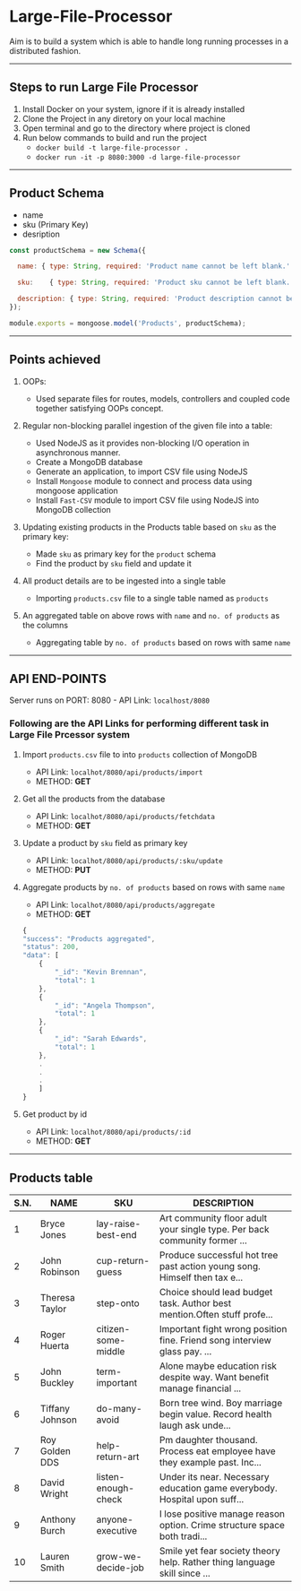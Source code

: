 # Large-File-Processor

Aim is to build a system which is able to handle long running processes in a distributed fashion.

---
## Steps to run Large File Processor

  1. Install Docker on your system, ignore if it is already installed
  2. Clone the Project in any diretory on your local machine
  3. Open terminal and go to the directory where project is cloned
  4. Run below commands to build and run the project
      - `docker build -t large-file-processor .`
      - `docker run -it -p 8080:3000 -d large-file-processor`

---
## Product Schema
  - name
  - sku (Primary Key)
  - desription

```javascript
const productSchema = new Schema({

  name: { type: String, required: 'Product name cannot be left blank.' },

  sku:    { type: String, required: 'Product sku cannot be left blank.', unique: true },

  description: { type: String, required: 'Product description cannot be left blank.' }
});

module.exports = mongoose.model('Products', productSchema);

```
---
## Points achieved

1. OOPs:
    - Used separate files for routes, models, controllers and coupled code together satisfying OOPs concept.


2. Regular non-blocking parallel ingestion of the given file into a table:
    - Used NodeJS as it provides non-blocking I/O operation in asynchronous manner.
    - Create a MongoDB database
    - Generate an application, to import CSV file using NodeJS
    - Install `Mongoose` module to connect and process data using mongoose application
    - Install `Fast-CSV` module to import CSV file using NodeJS into MongoDB collection


3. Updating existing products in the Products table based on `sku` as the primary key:
    - Made `sku` as primary key for the `product` schema
    - Find the product by `sku` field and update it


4. All product details are to be ingested into a single table
    - Importing `products.csv` file to a single table named as `products`


5. An aggregated table on above rows with `name` and `no. of products` as the columns
    - Aggregating table by `no. of products` based on rows with same `name`

---
## API END-POINTS

  Server runs on PORT: 8080
      - API Link: `localhost/8080`
### Following are the API Links for performing different task in Large File Prcessor system
1. Import `products.csv` file to into `products` collection of MongoDB
    - API Link: `localhot/8080/api/products/import`
    - METHOD: **GET**
  
2. Get all the products from the database
    - API Link: `localhot/8080/api/products/fetchdata`
    - METHOD: **GET**
  
3. Update a product by `sku` field as primary key
    - API Link: `localhot/8080/api/products/:sku/update`
    - METHOD: **PUT**
  
4. Aggregate products by `no. of products` based on rows with same `name`
    - API Link: `localhot/8080/api/products/aggregate`
    - METHOD: **GET**
    ```javascript
    {
    "success": "Products aggregated",
    "status": 200,
    "data": [
        {
            "_id": "Kevin Brennan",
            "total": 1
        },
        {
            "_id": "Angela Thompson",
            "total": 1
        },
        {
            "_id": "Sarah Edwards",
            "total": 1
        },
        .
        .
        .
        ]
    }
    ```
  
5. Get product by id
    - API Link: `localhot/8080/api/products/:id`
    - METHOD: **GET**
  
---
## Products table

|S.N.|NAME|SKU|DESCRIPTION|
|---|---|---|---|
|1|Bryce Jones|lay-raise-best-end|Art community floor adult your single type. Per back community former ...|
|2|John Robinson|cup-return-guess|Produce successful hot tree past action young song. Himself then tax e...|
|3|Theresa Taylor|step-onto|Choice should lead budget task. Author best mention.Often stuff profe...|
|4|Roger Huerta|citizen-some-middle|Important fight wrong position fine. Friend song interview glass pay. ...|
|5|John Buckley|term-important|Alone maybe education risk despite way. Want benefit manage financial ...|
|6|Tiffany Johnson|do-many-avoid|Born tree wind. Boy marriage begin value. Record health laugh ask unde...|
|7|Roy Golden DDS|help-return-art|Pm daughter thousand. Process eat employee have they example past. Inc...|
|8|David Wright|listen-enough-check|Under its near. Necessary education game everybody. Hospital upon suff...|
|9|Anthony Burch|anyone-executive|I lose positive manage reason option. Crime structure space both tradi...|
|10|Lauren Smith|grow-we-decide-job|Smile yet fear society theory help. Rather thing language skill since ...|
